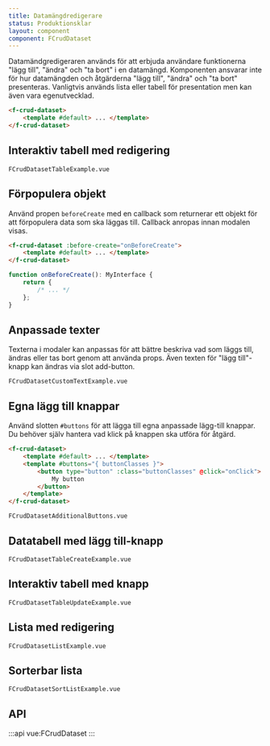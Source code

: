 ```yaml
---
title: Datamängdredigerare
status: Produktionsklar
layout: component
component: FCrudDataset
---
```


Datamändgredigeraren används för att erbjuda användare funktionerna "lägg till", "ändra" och "ta bort" i en datamängd.
Komponenten ansvarar inte för hur datamängden och åtgärderna "lägg till", "ändra" och "ta bort" presenteras.
Vanligtvis används lista eller tabell för presentation men kan även vara egenutvecklad.

```html name=base hidden
<f-crud-dataset>
    <template #default> ... </template>
</f-crud-dataset>
```

## Interaktiv tabell med redigering

```import
FCrudDatasetTableExample.vue
```

## Förpopulera objekt

Använd propen `beforeCreate` med en callback som returnerar ett objekt för att förpopulera data som ska läggas till.
Callback anropas innan modalen visas.

```html static
<f-crud-dataset :before-create="onBeforeCreate">
    <template #default> ... </template>
</f-crud-dataset>
```

```ts
function onBeforeCreate(): MyInterface {
    return {
        /* ... */
    };
}
```

## Anpassade texter

Texterna i modaler kan anpassas för att bättre beskriva vad som läggs till, ändras eller tas bort genom att använda props. Även texten för "lägg till"-knapp kan ändras via slot add-button.

```import
FCrudDatasetCustomTextExample.vue
```

## Egna lägg till knappar

Använd slotten `#buttons` för att lägga till egna anpassade lägg-till knappar.
Du behöver själv hantera vad klick på knappen ska utföra för åtgärd.

```html compare=base
<f-crud-dataset>
    <template #default> ... </template>
    <template #buttons="{ buttonClasses }">
        <button type="button" :class="buttonClasses" @click="onClick">
            My button
        </button>
    </template>
</f-crud-dataset>
```

```import nomarkup
FCrudDatasetAdditionalButtons.vue
```

## Datatabell med lägg till-knapp

```import
FCrudDatasetTableCreateExample.vue
```

## Interaktiv tabell med knapp

```import
FCrudDatasetTableUpdateExample.vue
```

## Lista med redigering

```import
FCrudDatasetListExample.vue
```

## Sorterbar lista

```import
FCrudDatasetSortListExample.vue
```

## API

:::api
vue:FCrudDataset
:::
